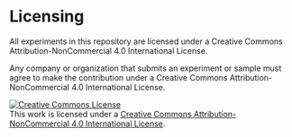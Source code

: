 
# Licensing

All experiments in this repository are licensed under a Creative Commons Attribution-NonCommercial 4.0
International License.

Any company or organization that submits an experiment  or sample must agree to make the contribution
under a Creative Commons Attribution-NonCommercial 4.0 International License.

<a rel="license" href="http://creativecommons.org/licenses/by-nc/4.0/">
<img alt="Creative Commons License" style="border-width:0" src="https://i.creativecommons.org/l/by-nc/4.0/88x31.png" />
</a><br />
This work is licensed under a <a 
  rel="license" href="http://creativecommons.org/licenses/by-nc/4.0/">Creative Commons
  Attribution-NonCommercial 4.0 International License</a>.
